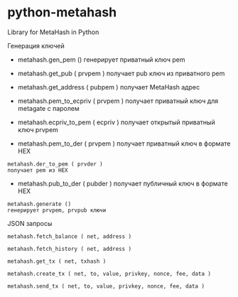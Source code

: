 # python-metahash
Library for MetaHash in Python

Генерация ключей

+    metahash.gen_pem ()
    генерирует приватный ключ pem

+    metahash.get_pub ( prvpem )
    получает pub ключ из приватного pem

+    metahash.get_address ( pubpem )
    получает MetaHash адрес

+    metahash.pem_to_ecpriv ( prvpem )
    получает приватный ключ для metagate с паролем

+    metahash.ecpriv_to_pem ( ecpriv )
    получает открытый приватный ключ prvpem

+    metahash.pem_to_der ( prvpem )
    получает приватный ключ в формате HEX

    metahash.der_to_pem ( prvder )
    получает pem из HEX

*    metahash.pub_to_der ( pubder )
    получает публичный ключ в формате HEX

    metahash.generate ()
    генерирует prvpem, prvpub ключи

JSON запросы

    metahash.fetch_balance ( net, address )

    metahash.fetch_history ( net, address )

    metahash.get_tx ( net, txhash )

    metahash.create_tx ( net, to, value, privkey, nonce, fee, data )

    metahash.send_tx ( net, to, value, privkey, nonce, fee, data )
